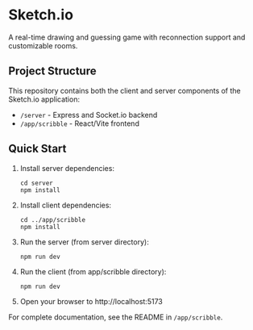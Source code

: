 # Sketch.io

A real-time drawing and guessing game with reconnection support and customizable rooms.

## Project Structure

This repository contains both the client and server components of the Sketch.io application:

- `/server` - Express and Socket.io backend
- `/app/scribble` - React/Vite frontend

## Quick Start

1. Install server dependencies:
   ```
   cd server
   npm install
   ```

2. Install client dependencies:
   ```
   cd ../app/scribble
   npm install
   ```

3. Run the server (from server directory):
   ```
   npm run dev
   ```

4. Run the client (from app/scribble directory):
   ```
   npm run dev
   ```

5. Open your browser to http://localhost:5173

For complete documentation, see the README in `/app/scribble`. 